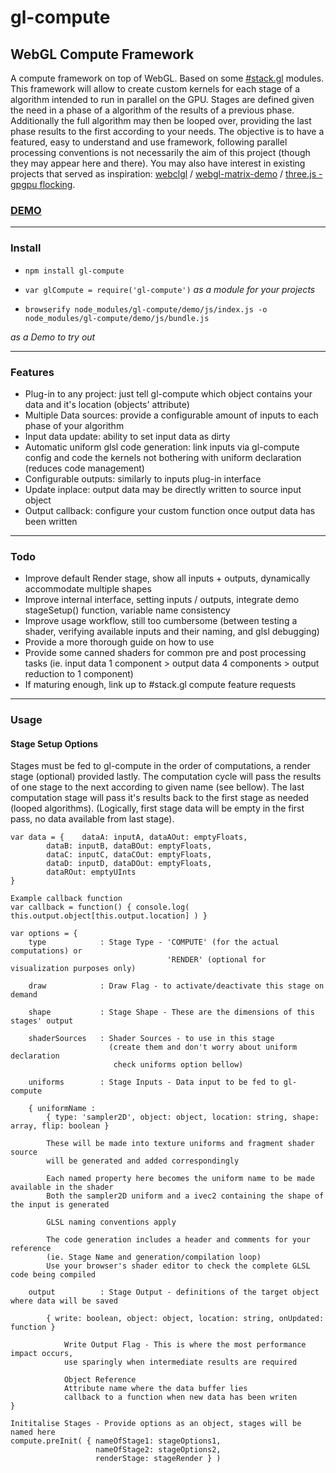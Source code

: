 # gl-compute

## WebGL Compute Framework

A compute framework on top of WebGL. Based on some [#stack.gl](http://www.stack.gl) modules. This framework will allow to create custom kernels for each stage of a algorithm intended to run in parallel on the GPU. Stages are defined given the need in a phase of a algorithm of the results of a previous phase. Additionally the full algorithm may then be looped over, providing the last phase results to the first according to your needs. The objective is to have a featured, easy to understand and use framework, following parallel processing conventions is not necessarily the aim of this project (though they may appear here and there). You may also have interest in existing projects that served as inspiration: [webclgl](https://github.com/stormcolor/webclgl) / [webgl-matrix-demo](https://github.com/watmough/webgl-matrix-demo) / [three.js - gpgpu flocking](http://jabtunes.com/labs/3d/gpuflocking/webgl_gpgpu_flocking6.html).

### [DEMO](http://www.euclidiana.pt/gnonio/gl-compute)

****

### Install

- `npm install gl-compute`

- `var glCompute = require('gl-compute')`
*as a module for your projects*

- `browserify node_modules/gl-compute/demo/js/index.js -o node_modules/gl-compute/demo/js/bundle.js`

*as a Demo to try out*

****

### Features

- Plug-in to any project: just tell gl-compute which object contains your data and it's location (objects' attribute)
- Multiple Data sources: provide a configurable amount of inputs to each phase of your algorithm
- Input data update: ability to set input data as dirty
- Automatic uniform glsl code generation: link inputs via gl-compute config and code the kernels not bothering with uniform declaration (reduces code management)
- Configurable outputs: similarly to inputs plug-in interface
- Update inplace: output data may be directly written to source input object
- Output callback: configure your custom function once output data has been written

****

### Todo

- Improve default Render stage, show all inputs + outputs, dynamically accommodate multiple shapes
- Improve internal interface, setting inputs / outputs, integrate demo stageSetup() function, variable name consistency
- Improve usage workflow, still too cumbersome (between testing a shader, verifying available inputs and their naming, and glsl debugging)
- Provide a more thorough guide on how to use
- Provide some canned shaders for common pre and post processing tasks (ie. input data 1 component > output data 4 components > output reduction to 1 component)
- If maturing enough, link up to #stack.gl compute feature requests

****

### Usage

#### Stage Setup Options

Stages must be fed to gl-compute in the order of computations, a render stage (optional) provided lastly.
The computation cycle will pass the results of one stage to the next according to given name (see bellow).
The last computation stage will pass it's results back to the first stage as needed (looped algorithms).
(Logically, first stage data will be empty in the first pass, no data available from last stage).

```
var data = {	dataA: inputA, dataAOut: emptyFloats,
		dataB: inputB, dataBOut: emptyFloats,
		dataC: inputC, dataCOut: emptyFloats,
		dataD: inputD, dataDOut: emptyFloats,
		dataROut: emptyUInts
}

Example callback function
var callback = function() { console.log( this.output.object[this.output.location] ) }

var options = {
	type			: Stage Type - 'COMPUTE' (for the actual computations) or
								   'RENDER' (optional for visualization purposes only)

	draw			: Draw Flag - to activate/deactivate this stage on demand
	
	shape			: Stage Shape - These are the dimensions of this stages' output

	shaderSources	: Shader Sources - to use in this stage
					  (create them and don't worry about uniform declaration
					   check uniforms option bellow)

	uniforms		: Stage Inputs - Data input to be fed to gl-compute
	
	{ uniformName :
		{ type: 'sampler2D', object: object, location: string, shape: array, flip: boolean }
		
		These will be made into texture uniforms and fragment shader source
		will be generated and added correspondingly
		  
		Each named property here becomes the uniform name to be made available in the shader
		Both the sampler2D uniform and a ivec2 containing the shape of the input is generated
								  
		GLSL naming conventions apply
		  
		The code generation includes a header and comments for your reference
		(ie. Stage Name and generation/compilation loop)
		Use your browser's shader editor to check the complete GLSL code being compiled

	output			: Stage Output - definitions of the target object where data will be saved
	
		{ write: boolean, object: object, location: string, onUpdated: function }
		
			Write Output Flag - This is where the most performance impact occurs,
			use sparingly when intermediate results are required

			Object Reference
			Attribute name where the data buffer lies
			callback to a function when new data has been writen
}

Inititalise Stages - Provide options as an object, stages will be named here	
compute.preInit( { nameOfStage1: stageOptions1,
				   nameOfStage2: stageOptions2,
				   renderStage: stageRender } )
```